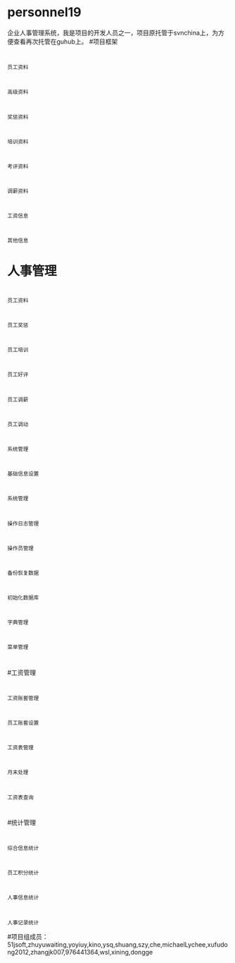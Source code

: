 # personnel19
企业人事管理系统，我是项目的开发人员之一，项目原托管于svnchina上，为方便查看再次托管在guhub上。
#项目框架
#				
  	员工资料	
#					 
  	高级资料
#
  	奖惩资料
#
  	培训资料	
#
  	考评资料	
#
  	调薪资料	
#
  	工资信息	
#
  	其他信息	
#
# 	人事管理				
#
	员工资料	
#
	员工奖惩	
#
	员工培训		
#
  	员工好评		
#
  	员工调薪			
#
	员工调动			
#
  	系统管理								
#
	基础信息设置			
#
	系统管理			
#
	操作日志管理			
#
	操作员管理			
#
	备份恢复数据			
#
	初始化数据库			
#
	字典管理			
#
	菜单管理			
#				
				
#工资管理				
#
	工资账套管理		
#
	员工账套设置		
#
	工资表管理		
#
	月末处理		
#
	工资表查询		
				
#				
#统计管理				
#				
	综合信息统计			
#
	员工积分统计			
#
	人事信息统计			
#
	人事记录统计			

#项目组成员：
51jsoft,zhuyuwaiting,yoyiuy,kino,ysq,shuang,szy,che,michaelLychee,xufudong2012,zhangjk007,976441364,wsl,xining,dongge
